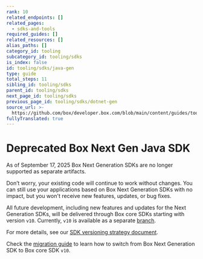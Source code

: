 ```yaml
---
rank: 10
related_endpoints: []
related_pages:
  - sdks-and-tools
required_guides: []
related_resources: []
alias_paths: []
category_id: tooling
subcategory_id: tooling/sdks
is_index: false
id: tooling/sdks/java-gen
type: guide
total_steps: 11
sibling_id: tooling/sdks
parent_id: tooling/sdks
next_page_id: tooling/sdks
previous_page_id: tooling/sdks/dotnet-gen
source_url: >-
  https://github.com/box/developer.box.com/blob/main/content/guides/tooling/sdks/java-gen.md
fullyTranslated: true
---
```

# Deprecated Box Next Gen Java SDK

<Message type="warning">

As of September 17, 2025 Box Next Generation SDKs are no longer supported as separate artifacts.

Don’t worry, your existing code will continue to work without changes. You can still use your applications based on Box Next Generation SDKs with no impact, but you won't receive new features, updates, or bug fixes.

All future development, including new features and updates for the Next Generation SDKs, will be delivered through Box core SDKs starting with version `v10`. Currently, `v10` is available as a separate [branch][branch].

For more details, see our [SDK versioning strategy document][versioning].

</Message>

Check the [migration guide][migration] to learn how to switch from Box Next Generation SDK to Box core SDK `v10`.

[versioning]: g://tooling/sdks/sdk-versioning

[branch]: https://github.com/box/box-java-sdk/tree/sdk-gen

[migration]: https://github.com/box/box-java-sdk/blob/sdk-gen/migration-guides/from-box-java-sdk-gen-v0-to-box-java-sdk-v10.md
